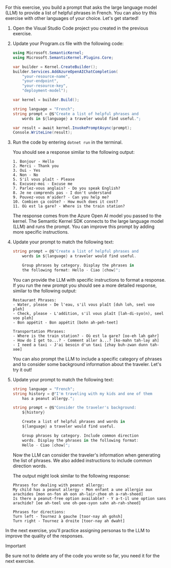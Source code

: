 For this exercise, you build a prompt that asks the large language model (LLM) to provide a list of helpful phrases in French. You can also try this exercise with other languages of your choice. Let's get started!

1. Open the Visual Studio Code project you created in the previous exercise.

1. Update your Program.cs file with the following code:

    ```c#
    using Microsoft.SemanticKernel;
    using Microsoft.SemanticKernel.Plugins.Core;

    var builder = Kernel.CreateBuilder();
    builder.Services.AddAzureOpenAIChatCompletion(
        "your-resource-name",
        "your-endpoint",
        "your-resource-key",
        "deployment-model");

    var kernel = builder.Build();

    string language = "French";
    string prompt = @$"Create a list of helpful phrases and 
        words in ${language} a traveler would find useful.";

    var result = await kernel.InvokePromptAsync(prompt);
    Console.WriteLine(result);
    ```

1. Run the code by entering `dotnet run` in the terminal. 

    You should see a response similar to the following output:

    ```output
    1. Bonjour - Hello
    2. Merci - Thank you
    3. Oui - Yes
    4. Non - No
    5. S'il vous plaît - Please
    6. Excusez-moi - Excuse me
    7. Parlez-vous anglais? - Do you speak English?
    8. Je ne comprends pas - I don't understand
    9. Pouvez-vous m'aider? - Can you help me? 
    10. Combien ça coûte? - How much does it cost?
    11. Où est la gare? - Where is the train station?
    ```

    The response comes from the Azure Open AI model you passed to the kernel. The Semantic Kernel SDK connects to the large language model (LLM) and runs the prompt. You can improve this prompt by adding more specific instructions.

1. Update your prompt to match the following text:

    ```c#
    string prompt = @$"Create a list of helpful phrases and 
        words in ${language} a traveler would find useful.

        Group phrases by category. Display the phrases in 
        the following format: Hello - Ciao [chow]";
    ```

    You can provide the LLM with specific instructions to format a response. If you run the new prompt you should see a more detailed response, similar to the following output:

    ```output
    Restaurant Phrases:
    - Water, please - De l'eau, s'il vous plaît [duh loh, seel voo pleh]
    - Check, please - L'addition, s'il vous plaît [lah-di-syo(n), seel voo pleh]
    - Bon appétit - Bon appétit [bohn ah-peh-teet]

    Transportation Phrases:
    - Where is the train station? - Où est la gare? [oo-eh lah gahr]
    - How do I get to...? - Comment aller à...? [ko-mahn tah-lay ah]
    - I need a taxi - J'ai besoin d'un taxi [zhay buh-zwan dunn tah-xee]
    ```

    You can also prompt the LLM to include a specific category of phrases and to consider some background information about the traveler. Let's try it out!

1. Update your prompt to match the following text:

    ```c#
    string language = "French";
    string history = @"I'm traveling with my kids and one of them 
        has a peanut allergy.";

    string prompt = @$"Consider the traveler's background:
        ${history}

        Create a list of helpful phrases and words in 
        ${language} a traveler would find useful.

        Group phrases by category. Include common direction 
        words. Display the phrases in the following format: 
        Hello - Ciao [chow]";
    ```

    Now the LLM can consider the traveler's information when generating the list of phrases. We also added instructions to include common direction words.

    The output might look similar to the following response:

    ```output
    Phrases for dealing with peanut allergy:
    My child has a peanut allergy - Mon enfant a une allergie aux arachides [mon on-fon ah oon ah-lair-zhee oh a-rah-sheed]
    Is there a peanut-free option available? - Y a-t-il une option sans arachide? [ee ah-teel une oh-pee-syon sahn ah-rah-sheed]

    Phrases for directions:
    Turn left - Tournez à gauche [toor-nay ah gohsh]
    Turn right - Tournez à droite [toor-nay ah dwaht]
    ```

In the next exercise, you'll practice assigning personas to the LLM to improve the quality of the responses.

> [!IMPORTANT]
> Be sure not to delete any of the code you wrote so far, you need it for the next exercise.